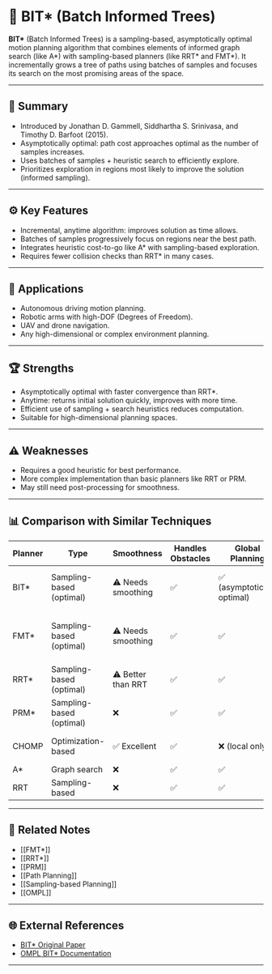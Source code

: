 # 🤖 BIT* (Batch Informed Trees)

**BIT\*** (Batch Informed Trees) is a sampling-based, asymptotically optimal motion planning algorithm that combines elements of informed graph search (like A*) with sampling-based planners (like RRT* and FMT*). It incrementally grows a tree of paths using batches of samples and focuses its search on the most promising areas of the space.

---

## 🧠 Summary

- Introduced by Jonathan D. Gammell, Siddhartha S. Srinivasa, and Timothy D. Barfoot (2015).
- Asymptotically optimal: path cost approaches optimal as the number of samples increases.
- Uses batches of samples + heuristic search to efficiently explore.
- Prioritizes exploration in regions most likely to improve the solution (informed sampling).

---

## ⚙️ Key Features

- Incremental, anytime algorithm: improves solution as time allows.
- Batches of samples progressively focus on regions near the best path.
- Integrates heuristic cost-to-go like A* with sampling-based exploration.
- Requires fewer collision checks than RRT* in many cases.

---

## 🚀 Applications

- Autonomous driving motion planning.
- Robotic arms with high-DOF (Degrees of Freedom).
- UAV and drone navigation.
- Any high-dimensional or complex environment planning.

---

## 🏆 Strengths

- Asymptotically optimal with faster convergence than RRT*.
- Anytime: returns initial solution quickly, improves with more time.
- Efficient use of sampling + search heuristics reduces computation.
- Suitable for high-dimensional planning spaces.

---

## ⚠️ Weaknesses

- Requires a good heuristic for best performance.
- More complex implementation than basic planners like RRT or PRM.
- May still need post-processing for smoothness.

---

## 📊 Comparison with Similar Techniques

| Planner      | Type                        | Smoothness       | Handles Obstacles | Global Planning | ROS Integration | Notable Traits                                 |
|--------------|-----------------------------|-----------------|------------------|----------------|----------------|-----------------------------------------------|
| BIT*         | Sampling-based (optimal)     | ⚠️ Needs smoothing | ✅                | ✅ (asymptotically optimal) | ⚠️ Limited direct support | Informed sampling, batch + tree search |
| FMT*         | Sampling-based (optimal)     | ⚠️ Needs smoothing | ✅                | ✅              | ⚠️ Limited direct support | Batch sampling, efficient collision checking |
| RRT*         | Sampling-based (optimal)     | ⚠️ Better than RRT | ✅                | ✅              | ✅              | Incremental, anytime |
| PRM*         | Sampling-based (optimal)     | ❌               | ✅                | ✅              | ✅              | Roadmap-based |
| CHOMP        | Optimization-based           | ✅ Excellent     | ✅                | ❌ (local only) | ✅              | Gradient-based smoothing |
| A*           | Graph search                 | ❌               | ✅                | ✅              | ✅              | Grid-based |
| RRT          | Sampling-based               | ❌               | ✅                | ✅              | ✅              | Fast, non-optimal |

---

## 🔗 Related Notes

- [[FMT*]]
- [[RRT*]]
- [[PRM]]
- [[Path Planning]]
- [[Sampling-based Planning]]
- [[OMPL]]

---

## 🌐 External References

- [BIT* Original Paper](https://arxiv.org/abs/1405.5848)
- [OMPL BIT* Documentation](https://ompl.kavrakilab.org/BITstar.html)

---
